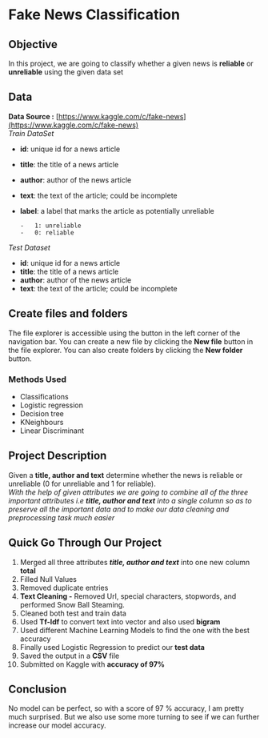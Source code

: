 # Fake News Classification
## Objective

In this project, we are going to classify whether a given news is **reliable** or **unreliable** using the given data set

## Data

**Data Source :**   [https://www.kaggle.com/c/fake-news](https://www.kaggle.com/c/fake-news)<br>
*Train DataSet*
-   **id**: unique id for a news article
-   **title**: the title of a news article
-   **author**: author of the news article
-   **text**: the text of the article; could be incomplete
-   **label**: a label that marks the article as potentially unreliable

		-   1: unreliable
		-   0: reliable
*Test Dataset*
-   **id**: unique id for a news article
-   **title**: the title of a news article
-   **author**: author of the news article
-   **text**: the text of the article; could be incomplete

## Create files and folders

The file explorer is accessible using the button in the left corner of the navigation bar. You can create a new file by clicking the **New file** button in the file explorer. You can also create folders by clicking the **New folder** button.
### Methods Used

-   Classifications
-   Logistic regression
-   Decision tree
-   KNeighbours
-   Linear Discriminant
##  Project Description
Given a **title,  author and text** determine whether the news is reliable or unreliable (0 for unreliable and 1 for reliable).
<br>
 *With the help of given attributes we are going to combine all of the three important attributes i.e **title, author and text** into a single column so as to preserve all the important data and to make our data cleaning and preprocessing task much easier*  
 


## Quick Go Through Our Project

 1. Merged all three attributes _**title, author and text**_ into one new column **total**
 2. Filled Null Values
 3. Removed duplicate entries
 4. **Text Cleaning -**  Removed Url, special characters, stopwords, and performed Snow Ball Steaming.
 5. Cleaned both test and train data
 6. Used **Tf-Idf** to convert text into vector and also used **bigram**
 7.  Used different Machine Learning Models to find the one with the best accuracy
 8. Finally used Logistic Regression to predict our **test data**
 9. Saved the output in a **CSV** file
 10. Submitted on Kaggle with **accuracy of 97%**   

##  Conclusion
No model can be perfect, so with a score of 97 % accuracy, I am pretty much surprised. But we also use some more turning to see if we can further increase our model accuracy.
